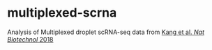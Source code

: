 # multiplexed-scrna
Analysis of Multiplexed droplet scRNA-seq data from [Kang et al. _Nat Biotechnol_ 2018](https://doi.org/10.1038/nbt.4042)
